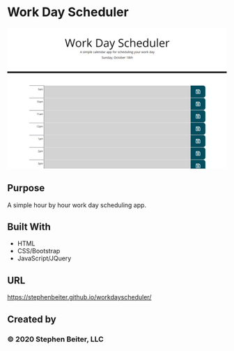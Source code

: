 # Work Day Scheduler

![WDS screenshot](/WDS_ss.PNG?raw=true "Workday Scheduler")

## Purpose
A simple hour by hour work day scheduling app.

## Built With
* HTML
* CSS/Bootstrap
* JavaScript/JQuery

## URL

https://stephenbeiter.github.io/workdayscheduler/

## Created by

### ©️ 2020 Stephen Beiter, LLC
